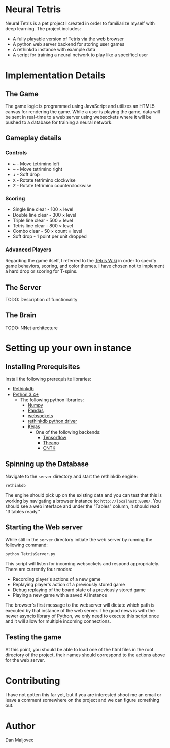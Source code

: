 # Neural Tetris

Neural Tetris is a pet project I created in order to familiarize myself with deep learning. The project includes:

 * A fully playable version of Tetris via the web browser
 * A python web server backend for storing user games
 * A rethinkdb instance with example data
 * A script for training a neural network to play like a specified user

# Implementation Details

## The Game

The game logic is programmed using JavaScript and utilizes an HTML5 canvas for rendering the game. While a user is playing the game, data will be sent in real-time to a web server using websockets where it will be pushed to a database for training a neural network.

## Gameplay details

### Controls
 * <kbd>&larr;</kbd> - Move tetrimino left
 * <kbd>&rarr;</kbd> - Move tetrimino right
 * <kbd>&darr;</kbd> - Soft drop
 * <kbd>X</kbd> - Rotate tetrimino clockwise
 * <kbd>Z</kbd> - Rotate tetrimino counterclockwise

### Scoring
 * Single line clear - 100 &#215; level
 * Double line clear - 300 &#215; level
 * Triple line clear - 500 &#215; level
 * Tetris line clear - 800 &#215; level
 * Combo clear - 50 &#215; count &#215; level
 * Soft drop - 1 point per unit dropped

### Advanced Players

Regarding the game itself, I referred to the [Tetris Wiki](http://tetris.wikia.com/wiki/Tetris_Wiki) in order to specify game behaviors, scoring, and color themes. I have chosen not to implement a hard drop or scoring for T-spins.

## The Server

TODO: Description of functionality

## The Brain

TODO: NNet architecture

# Setting up your own instance

## Installing Prerequisites

Install the following prerequisite libraries:

 * [Rethinkdb](https://www.rethinkdb.com/docs/install/)
 * [Python 3.4+](https://www.python.org)
   * The following python libraries:
     * [Numpy](http://www.numpy.org/)
     * [Pandas](http://pandas.pydata.org/)
     * [websockets](https://pypi.python.org/pypi/websockets)
     * [rethinkdb python driver](https://www.rethinkdb.com/docs/install-drivers/python/)
     * [Keras](https://keras.io/)
       * One of the following backends:
         * [Tensorflow](https://www.tensorflow.org/install/)
         * [Theano](http://deeplearning.net/software/theano/install.html#install)
         * [CNTK](https://docs.microsoft.com/en-us/cognitive-toolkit/Setup-CNTK-on-your-machine)

## Spinning up the Database

Navigate to the ```server``` directory and start the rethinkdb engine:

```bash
rethinkdb
```

The engine should pick up on the existing data and you can test that this is working by navigating a browser instance to: ```http://localhost:8080/```. You should see a web interface and under the "Tables" column, it should read "3 tables ready."

## Starting the Web server

While still in the ```server``` directory initiate the web server by running the following command:

```bash
python TetrisServer.py
```

This script will listen for incoming websockets and respond appropriately. There are currently four modes:

 * Recording player's actions of a new game
 * Replaying player's action of a previously stored game
 * Debug replaying of the board state of a previously stored game
 * Playing a new game with a saved AI instance

The browser's first message to the webserver will dictate which path is executed by that instance of the web server. The good news is with the newer asyncio library of Python, we only need to execute this script once and it will allow for multiple incoming connections.

## Testing the game

At this point, you should be able to load one of the html files in the root directory of the project, their names should correspond to the actions above for the web server.

# Contributing

I have not gotten this far yet, but if you are interested shoot me an email or leave a comment somewhere on the project and we can figure something out.

# Author

Dan Maljovec
